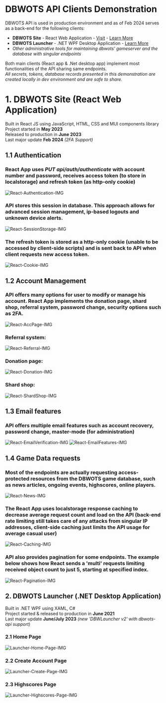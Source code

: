 # DBWOTS API Clients Demonstration
 DBWOTS API is used in production environment and as of Feb 2024 serves as a back-end for the following clients:
- **DBWOTS Site** - React Web Application - [Visit](http://dbwots.ddns.net/) - [Learn More](#1-react-web-application)
- **DBWOTS Launcher** - .NET WPF Desktop Application - [Learn More]()
- *Other administrative tools for maintaining dbwots' gameserver and the database with singular endpoints*

Both main clients (React app & .Net desktop app) implement most functionalities of the API sharing same endpoints.<br>
*All secrets, tokens, database records presented in this demonstration are created locally in dev environment and are safe to share.*

# 1. DBWOTS Site (React Web Application)
Built in React JS using JavaScript, HTML, CSS and MUI components library<br>
Project started in **May 2023**<br>
Released to production in **June 2023**<br>
Last major update **Feb 2024** *(2FA Support)*<br>

## 1.1 Authentication
### React App uses *PUT api/auth/authenticate* with account number and password, receives access token (to store in localstorage) and refresh token (as http-only cookie)
![React-Authentication-IMG](resources/react/1.authentication.png)
### API stores this session in database. This approach allows for advanced session management, ip-based logouts and unknown device alerts.
![React-SessionStorage-IMG](resources/react/2.session-storage.png)
### The refresh token is stored as a http-only cookie (unable to be accessed by client-side scripts) and is sent back to API when client requests new access token.
![React-Cookie-IMG](resources/react/3.httponlycookie.png)

## 1.2 Account Management
### API offers many options for user to modify or manage his account. React App implements the donation page, shard shop, referral system, password change, security options such as 2FA.
![React-AccPage-IMG](resources/react/4.accountpage.png)
### Referral system:
![React-Referral-IMG](resources/react/7.referralsystem.png)
### Donation page:
![React-Donation-IMG](resources/react/6.donationpage.png)
### Shard shop:
![React-ShardShop-IMG](resources/react/8.shardshop.png)

## 1.3 Email features
### API offers multiple email features such as account recovery, password change, master-mode (for administration)
![React-EmailVerification-IMG](resources/react/10.EmailVerification.png)
![React-EmailFeatures-IMG](resources/react/11.EmailFeatures.png)

## 1.4 Game Data requests
### Most of the endpoints are actually requesting access-protected resources from the DBWOTS game database, such as news articles, ongoing events, highscores, online players.
![React-News-IMG](resources/react/14-online.png)
### The React App uses localstorage response caching to decrease average request count and load on the API (back-end rate limiting still takes care of any attacks from singular IP addresses, client-side caching just limits the API usage for average casual user)
![React-Caching-IMG](resources/react/13-caching.png)
### API also provides pagination for some endpoints. The example below shows how React sends a 'multi' requests limiting received object count to just 5, starting at specified index.
![React-Pagination-IMG](resources/react/12-pagination.png)



## 2. DBWOTS Launcher (.NET Desktop Application)
Built in .NET WPF using XAML, C#<br>
Project started & released to production in **June 2021**<br>
Last major update **June/July 2023** *(new 'DBWLauncher v2' with dbwots-api support)*<br>

### 2.1 Home Page
![Launcher-Home-Page-IMG](resources/launcher1.png?raw=true "Launcher Home Page")

### 2.2 Create Account Page
![Launcher-Create-Page-IMG](resources/launcher2.png?raw=true "Launcher Create Account Page")

### 2.3 Highscores Page
![Launcher-Highscores-Page-IMG](resources/launcher3.png?raw=true "Launcher Highscores Page")
